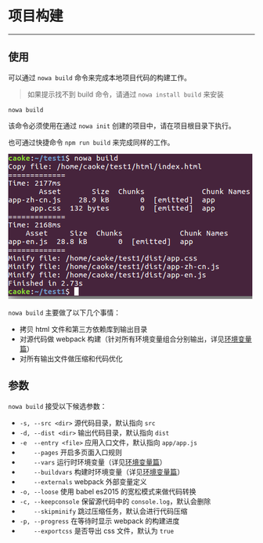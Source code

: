 # 项目构建

---

## 使用

可以通过 `nowa build` 命令来完成本地项目代码的构建工作。

> 如果提示找不到 build 命令，请通过 `nowa install build` 来安装

```shell
nowa build
```

该命令必须使用在通过 `nowa init` 创建的项目中，请在项目根目录下执行。

也可通过快捷命令 `npm run build` 来完成同样的工作。

![](screenshot-build-use.png)

`nowa build` 主要做了以下几个事情：
- 拷贝 html 文件和第三方依赖库到输出目录
- 对源代码做 webpack 构建（针对所有环境变量组合分别输出，详见[环境变量篇](huan_jing_bian_liang.md)）
- 对所有输出文件做压缩和代码优化

## 参数

`nowa build` 接受以下候选参数：

- `-s, --src <dir>` 源代码目录，默认指向 `src`
- `-d, --dist <dir>` 输出代码目录，默认指向 `dist`
- `-e  --entry <file>` 应用入口文件，默认指向 `app/app.js`
- `    --pages` 开启多页面入口规则
- `    --vars` 运行时环境变量（详见[环境变量篇](huan_jing_bian_liang.md)）
- `    --buildvars` 构建时环境变量（详见[环境变量篇](huan_jing_bian_liang.md)）
- `    --externals` webpack 外部变量定义
- `-o, --loose` 使用 babel es2015 的宽松模式来做代码转换
- `-c, --keepconsole` 保留源代码中的 `console.log`，默认会删除
- `    --skipminify` 跳过压缩任务，默认会进行代码压缩
- `-p, --progress` 在等待时显示 webpack 的构建进度
- `    --exportcss` 是否导出 css 文件，默认为 `true`
